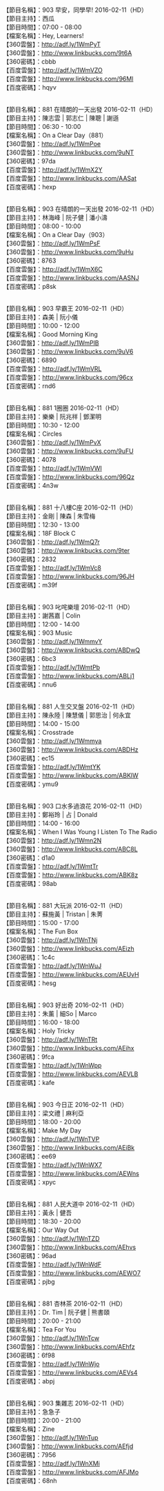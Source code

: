 <br>【節目名稱】：903 早安，同學早! 2016-02-11（HD）
<br>【節目主持】：西瓜
<br>【節目時間】：07:00 - 08:00
<br>【檔案名稱】：Hey, Learners!
<br>【360雲盤】：http://adf.ly/1WmPyT
<br>【360雲盤】：http://www.linkbucks.com/9t6A
<br>【360密碼】：cbbb
<br>【百度雲盤】：http://adf.ly/1WmVZO
<br>【百度雲盤】：http://www.linkbucks.com/96Ml
<br>【百度密碼】：hqyv

<br>【節目名稱】：881 在晴朗的一天出發 2016-02-11（HD）
<br>【節目主持】：陳志雲 | 郭志仁 | 陳聰 | 謝遜
<br>【節目時間】：06:30 - 10:00
<br>【檔案名稱】：On a Clear Day（881）
<br>【360雲盤】：http://adf.ly/1WmPoe
<br>【360雲盤】：http://www.linkbucks.com/9uNT
<br>【360密碼】：97da
<br>【百度雲盤】：http://adf.ly/1WmX2Y
<br>【百度雲盤】：http://www.linkbucks.com/AASat
<br>【百度密碼】：hexp

<br>【節目名稱】：903 在晴朗的一天出發 2016-02-11（HD）
<br>【節目主持】：林海峰 | 阮子健 | 潘小濤
<br>【節目時間】：08:00 - 10:00
<br>【檔案名稱】：On a Clear Day（903）
<br>【360雲盤】：http://adf.ly/1WmPsF
<br>【360雲盤】：http://www.linkbucks.com/9uHu
<br>【360密碼】：8763
<br>【百度雲盤】：http://adf.ly/1WmX6C
<br>【百度雲盤】：http://www.linkbucks.com/AASNJ
<br>【百度密碼】：p8sk

<br>【節目名稱】：903 早霸王 2016-02-11（HD）
<br>【節目主持】：森美 | 阮小儀
<br>【節目時間】：10:00 - 12:00
<br>【檔案名稱】：Good Morning King
<br>【360雲盤】：http://adf.ly/1WmPlB
<br>【360雲盤】：http://www.linkbucks.com/9uV6
<br>【360密碼】：6890
<br>【百度雲盤】：http://adf.ly/1WmVRL
<br>【百度雲盤】：http://www.linkbucks.com/96cx
<br>【百度密碼】：rnd6

<br>【節目名稱】：881 1圈圈 2016-02-11（HD）
<br>【節目主持】：樂樂 | 阮兆祥 | 鄧潔明
<br>【節目時間】：10:30 - 12:00
<br>【檔案名稱】：Circles
<br>【360雲盤】：http://adf.ly/1WmPvX
<br>【360雲盤】：http://www.linkbucks.com/9uFU
<br>【360密碼】：4078
<br>【百度雲盤】：http://adf.ly/1WmVWI
<br>【百度雲盤】：http://www.linkbucks.com/96Qz
<br>【百度密碼】：4n3w

<br>【節目名稱】：881 十八樓C座 2016-02-11（HD）
<br>【節目主持】：金剛 | 陳森 | 朱雪梅
<br>【節目時間】：12:30 - 13:00
<br>【檔案名稱】：18F Block C
<br>【360雲盤】：http://adf.ly/1WmQ7r
<br>【360雲盤】：http://www.linkbucks.com/9ter
<br>【360密碼】：2832
<br>【百度雲盤】：http://adf.ly/1WmVc8
<br>【百度雲盤】：http://www.linkbucks.com/96JH
<br>【百度密碼】：m39f

<br>【節目名稱】：903 叱咤樂壇 2016-02-11（HD）
<br>【節目主持】：謝茜嘉 | Colin
<br>【節目時間】：12:00 - 14:00
<br>【檔案名稱】：903 Music
<br>【360雲盤】：http://adf.ly/1WmmvY
<br>【360雲盤】：http://www.linkbucks.com/ABDwQ
<br>【360密碼】：6bc3
<br>【百度雲盤】：http://adf.ly/1WmtPb
<br>【百度雲盤】：http://www.linkbucks.com/ABLj1
<br>【百度密碼】：nnu6

<br>【節目名稱】：881 人生交叉盤 2016-02-11（HD）
<br>【節目主持】：陳永陸 | 陳慧儀 | 郭思治 | 何永宜
<br>【節目時間】：14:00 - 15:00
<br>【檔案名稱】：Crosstrade
<br>【360雲盤】：http://adf.ly/1Wmmya
<br>【360雲盤】：http://www.linkbucks.com/ABDHz
<br>【360密碼】：ec15
<br>【百度雲盤】：http://adf.ly/1WmtYK
<br>【百度雲盤】：http://www.linkbucks.com/ABKlW
<br>【百度密碼】：ymu9

<br>【節目名稱】：903 口水多過浪花 2016-02-11（HD）
<br>【節目主持】：鄭裕玲 | 占 | Donald
<br>【節目時間】：14:00 - 16:00
<br>【檔案名稱】：When I Was Young I Listen To The Radio
<br>【360雲盤】：http://adf.ly/1Wmn2N
<br>【360雲盤】：http://www.linkbucks.com/ABC8L
<br>【360密碼】：d1a0
<br>【百度雲盤】：http://adf.ly/1WmtTr
<br>【百度雲盤】：http://www.linkbucks.com/ABK8z
<br>【百度密碼】：98ab

<br>【節目名稱】：881 大玩派 2016-02-11（HD）
<br>【節目主持】：蘇施黃 | Tristan | 朱菁
<br>【節目時間】：15:00 - 17:00
<br>【檔案名稱】：The Fun Box
<br>【360雲盤】：http://adf.ly/1WnTNj
<br>【360雲盤】：http://www.linkbucks.com/AEizh
<br>【360密碼】：1c4c
<br>【百度雲盤】：http://adf.ly/1WnWuJ
<br>【百度雲盤】：http://www.linkbucks.com/AEUvH
<br>【百度密碼】：hesg

<br>【節目名稱】：903 好出奇 2016-02-11（HD）
<br>【節目主持】：朱薰 | 細So | Marco
<br>【節目時間】：16:00 - 18:00
<br>【檔案名稱】：Holy Tricky
<br>【360雲盤】：http://adf.ly/1WnTRt
<br>【360雲盤】：http://www.linkbucks.com/AEihx
<br>【360密碼】：9fca
<br>【百度雲盤】：http://adf.ly/1WnWpp
<br>【百度雲盤】：http://www.linkbucks.com/AEVLB
<br>【百度密碼】：kafe

<br>【節目名稱】：903 今日正 2016-02-11（HD）
<br>【節目主持】：梁文禮 | 麻利亞
<br>【節目時間】：18:00 - 20:00
<br>【檔案名稱】：Make My Day
<br>【360雲盤】：http://adf.ly/1WnTVP
<br>【360雲盤】：http://www.linkbucks.com/AEiBk
<br>【360密碼】：ee69
<br>【百度雲盤】：http://adf.ly/1WnWX7
<br>【百度雲盤】：http://www.linkbucks.com/AEWns
<br>【百度密碼】：xpyc

<br>【節目名稱】：881 人民大道中 2016-02-11（HD）
<br>【節目主持】：黃永 | 健吾
<br>【節目時間】：18:30 - 20:00
<br>【檔案名稱】：Our Way Out
<br>【360雲盤】：http://adf.ly/1WnTZD
<br>【360雲盤】：http://www.linkbucks.com/AEhvs
<br>【360密碼】：96ad
<br>【百度雲盤】：http://adf.ly/1WnWdF
<br>【百度雲盤】：http://www.linkbucks.com/AEWO7
<br>【百度密碼】：pjbg

<br>【節目名稱】：881 杏林茶 2016-02-11（HD）
<br>【節目主持】：Dr. Tim | 阮子健 | 熊書頤
<br>【節目時間】：20:00 - 21:00
<br>【檔案名稱】：Tea For You
<br>【360雲盤】：http://adf.ly/1WnTcw
<br>【360雲盤】：http://www.linkbucks.com/AEhfz
<br>【360密碼】：6f98
<br>【百度雲盤】：http://adf.ly/1WnWjo
<br>【百度雲盤】：http://www.linkbucks.com/AEVs4
<br>【百度密碼】：abpj

<br>【節目名稱】：903 集雜志 2016-02-11（HD）
<br>【節目主持】：急急子
<br>【節目時間】：20:00 - 21:00
<br>【檔案名稱】：Zine
<br>【360雲盤】：http://adf.ly/1WnTup
<br>【360雲盤】：http://www.linkbucks.com/AEfjd
<br>【360密碼】：7956
<br>【百度雲盤】：http://adf.ly/1WnXMi
<br>【百度雲盤】：http://www.linkbucks.com/AFJMo
<br>【百度密碼】：68nh
